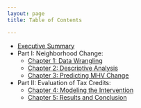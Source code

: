```yaml
---
layout: page
title: Table of Contents

---
```


- [Executive Summary](https://www.google.com/)
- Part I: Neighborhood Change:
  - [Chapter 1: Data Wrangling](labs/wk02/Lab-02.Rmd)
  - [Chapter 2: Descriptive Analysis](labs/wk03/Lab-03.html)
  - [Chapter 3: Predicting MHV Change](labs/wk04/Lab-04-Johaningsmeir.html)
- Part II: Evaluation of Tax Credits:
  - [Chapter 4: Modeling the Intervention](labs/wk05/Lab_05_McCullers.html)
  - [Chapter 5: Results and Conclusion](labs/wk07/README.md)
